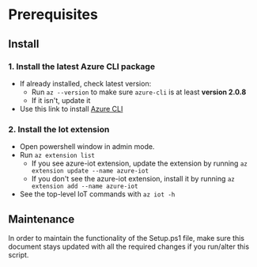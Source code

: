 # Prerequisites

## Install

### 1. Install the latest Azure CLI package

- If already installed, check latest version:
  - Run `az --version` to make sure `azure-cli` is at least **version 2.0.8**
  - If it isn't, update it
- Use this link to install [Azure CLI](https://docs.microsoft.com/en-us/cli/azure/install-azure-cli?view=azure-cli-latest])

### 2. Install the Iot extension

- Open powershell window in admin mode.
- Run `az extension list`
  - If you see azure-iot extension, update the extension by running `az extension update --name azure-iot`
  - If you don't see the azure-iot extension, install it by running `az extension add --name azure-iot`
- See the top-level IoT commands with `az iot -h`

## Maintenance

In order to maintain the functionality of the Setup.ps1 file, make sure this document stays updated with all the required changes if you run/alter this script.
